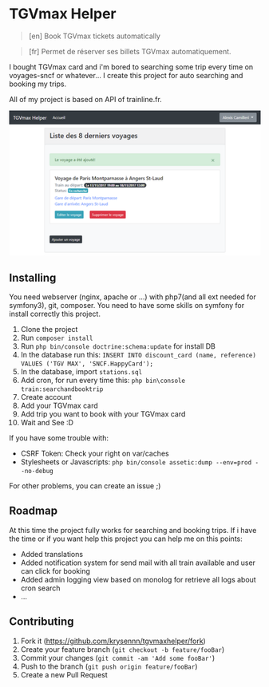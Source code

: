 # TGVmax Helper
> [en] Book TGVmax tickets automatically

> [fr] Permet de réserver ses billets TGVmax automatiquement.

I bought TGVmax card and i'm bored to searching some trip every time on voyages-sncf or whatever...
I create this project for auto searching and booking my trips.

All of my project is based on  API of trainline.fr.


![](project.png)

## Installing

You need webserver (nginx, apache or ...) with php7(and all ext needed for symfony3), git, composer.
You need to have some skills on symfony for install correctly this project.

1. Clone the project
2. Run `composer install`
3. Run `php bin/console doctrine:schema:update` for install DB
4. In the database run this: 
`INSERT INTO discount_card (name, reference) VALUES ('TGV MAX', 'SNCF.HappyCard');`
5. In the database, import `stations.sql`
6. Add cron, for run every time this: `php bin\console train:searchandbooktrip`
7. Create account
8. Add your TGVmax card
9. Add trip you want to book with your TGVmax card
10. Wait and See :D

If you have some trouble with:
- CSRF Token: Check your right on var/caches
- Stylesheets or Javascripts: `php bin/console assetic:dump --env=prod --no-debug`

For other problems, you can create an issue ;)

## Roadmap

At this time the project fully works for searching and booking trips.
If i have the time or if you want help this project you can help me on this points:

- Added translations
- Added notification system for send mail with all train available and user can click for booking
- Added admin logging view based on monolog for retrieve all logs about cron search
- ...

## Contributing

1. Fork it (<https://github.com/krysennn/tgvmaxhelper/fork>)
2. Create your feature branch (`git checkout -b feature/fooBar`)
3. Commit your changes (`git commit -am 'Add some fooBar'`)
4. Push to the branch (`git push origin feature/fooBar`)
5. Create a new Pull Request
